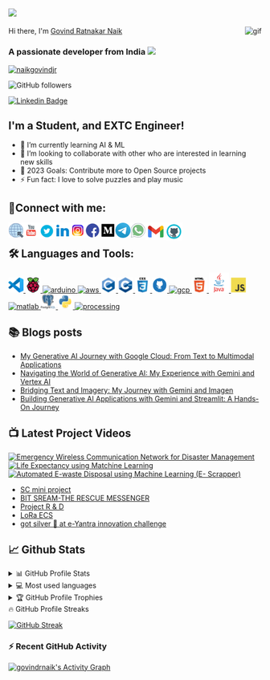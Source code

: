 ### <img src="https://media.giphy.com/media/hvRJCLFzcasrR4ia7z/giphy.gif" width="25px">
Hi there, I'm [Govind Ratnakar Naik][website] 
<img  align="right" alt="gif" height = "230px"  src="https://media1.tenor.com/images/505ddb5e0b0e8c3e96b66e1469ef47c1/tenor.gif?itemid=4903969" />

### A passionate developer from India <img src="https://emojis.slackmojis.com/emojis/images/1531849430/4246/blob-sunglasses.gif?1531849430" width="25px"/>

<p  align="left"> <a href="https://twitter.com/naikgovindjr" target="blank"><img src="https://img.shields.io/twitter/follow/NaikGovindjr?color=1DA1F2&label=follow&logo=twitter&style=for-the-badge" alt="naikgovindjr" /></a> </p>
<img alt="GitHub followers" src="https://komarev.com/ghpvc/?username=govindrnaik&color=006400&label=VISITORS&logo=GitHub&style=flat-square">

[![Linkedin Badge](https://img.shields.io/badge/-LinkedIn-blue?style=for-the-badge&logo=LinkedIn&logoColor=blue&label=CONNECT&link=https://www.linkedin.com/in/naikgovindr)](https://www.linkedin.com/in/naikgovindr)
  
## I'm a Student, and EXTC Engineer! 

- 🌱 I’m currently learning AI & ML 
- 👯 I’m looking to collaborate with other who are interested in learning new skills
- 🥅 2023 Goals: Contribute more to Open Source projects
- ⚡ Fun fact: I love to solve puzzles and play music


## 🤝Connect with me:

[<img align="left" alt="gov.com" width="30px" src="https://github.com/govindrnaik/govindrnaik/blob/master/Profile%20Icons/internet-unscreen.gif" />][website]
[<img align="left" alt=" YouTube" width="30px" src="https://github.com/govindrnaik/govindrnaik/blob/master/Profile%20Icons/youtube.gif" />][youtube]
[<img align="left" alt="twitter" width="33px" src="https://github.com/govindrnaik/govindrnaik/blob/master/Profile%20Icons/twitter.gif"/>][twitter]
[<img align="left" alt="LinkedIn" width="30px" src="https://github.com/govindrnaik/govindrnaik/blob/master/Profile%20Icons/linkedin2.gif" />][linkedin]
[<img align="left" alt="Instagram" width="30px" src="https://github.com/govindrnaik/govindrnaik/blob/master/Profile%20Icons/instagram-unscreen.gif" />][instagram]
[<img align="left" alt=" facebook" height="30px" width="30px" src="https://github.com/govindrnaik/govindrnaik/blob/master/Profile%20Icons/facebook.gif" />][facebook]
[<img align="left" alt=" medium" width="30px" src="https://github.com/govindrnaik/govindrnaik/blob/master/Profile%20Icons/medium-monogram.gif" />][medium]
[<img align="left" alt=" telegram" height="30px" width="30px" src="https://github.com/govindrnaik/govindrnaik/blob/master/Profile%20Icons/telegram.gif" />][telegram]
[<img align="left" alt=" whatsapp" width="30px" src="https://github.com/govindrnaik/govindrnaik/blob/master/Profile%20Icons/whatsapp-unscreen.gif" />][whatsapp]
[<img align="left" alt=" mail" width="39px" src="https://github.com/govindrnaik/govindrnaik/blob/master/Profile%20Icons/mail.gif" />][mail]
[<img align="left" alt=" github" width="35px" src="https://github.com/govindrnaik/govindrnaik/blob/master/Profile%20Icons/github-unscreen.gif" />][github]


</br>

## 🛠️ Languages and Tools:


<p align="left"> 
<a href="https://visualstudio.microsoft.com/vs/" target="_blank"> <img src="https://raw.githubusercontent.com/github/explore/80688e429a7d4ef2fca1e82350fe8e3517d3494d/topics/visual-studio-code/visual-studio-code.png" alt="Visual Studio Code" width="30" height="30"/> </a> 
<a href="https://www.raspberrypi.org/" target="_blank"> <img src="https://raw.githubusercontent.com/github/explore/80688e429a7d4ef2fca1e82350fe8e3517d3494d/topics/raspberry-pi/raspberry-pi.png" alt="Raspberry Pi" width="30" height="30"/> </a>    
<a href="https://www.arduino.cc/" target="_blank"> <img src="https://cdn.worldvectorlogo.com/logos/arduino-1.svg" alt="arduino" width="30" height="30"/> </a> 
<a href="https://aws.amazon.com" target="_blank"> <img src="https://upload.wikimedia.org/wikipedia/commons/thumb/5/5c/AWS_Simple_Icons_AWS_Cloud.svg/1024px-AWS_Simple_Icons_AWS_Cloud.svg.png" alt="aws" width="40" height="30"/> </a>
<a href="https://www.cprogramming.com/" target="_blank"> <img src="https://raw.githubusercontent.com/devicons/devicon/master/icons/c/c-original.svg" alt="c" width="30" height="30"/> </a> <a href="https://www.w3schools.com/cpp/" target="_blank"> <img src="https://raw.githubusercontent.com/devicons/devicon/master/icons/cplusplus/cplusplus-original.svg" alt="cplusplus" width="30" height="30"/> </a> 
<a href="https://www.w3schools.com/css/" target="_blank"> <img src="https://raw.githubusercontent.com/devicons/devicon/master/icons/css3/css3-original-wordmark.svg" alt="css3" width="30" height="30"/> </a> 
<a href="https://lab.github.com/githubtraining/introduction-to-github" target="_blank"> <img src="https://github.com/govindrnaik/govindrnaik/blob/master/github%20logo.png" alt="gcp" width="30" height="30"/> </a> 
<a href="https://cloud.google.com" target="_blank"> <img src="https://www.vectorlogo.zone/logos/google_cloud/google_cloud-icon.svg" alt="gcp" width="30" height="30"/> </a> 
<a href="https://www.w3.org/html/" target="_blank"> <img src="https://raw.githubusercontent.com/devicons/devicon/master/icons/html5/html5-original-wordmark.svg" alt="html5" width="30" height="30"/> </a> 
  <a href="https://www.java.com" target="_blank"> <img src="https://raw.githubusercontent.com/devicons/devicon/master/icons/java/java-original-wordmark.svg" alt="java" width="40" height="40"/> </a> 
  <a href="https://developer.mozilla.org/en-US/docs/Web/JavaScript" target="_blank"> <img src="https://raw.githubusercontent.com/devicons/devicon/master/icons/javascript/javascript-original.svg" alt="javascript" width="30" height="30"/> </a> 
  <a href="https://www.mathworks.com/" target="_blank"> <img src="https://upload.wikimedia.org/wikipedia/commons/2/21/Matlab_Logo.png" alt="matlab" width="30" height="30"/> </a> 
  <a href="https://www.postgresql.org" target="_blank"> <img src="https://raw.githubusercontent.com/devicons/devicon/master/icons/postgresql/postgresql-original-wordmark.svg" alt="postgresql" width="30" height="30"/> </a> 
  <a href="https://www.python.org" target="_blank"> <img src="https://raw.githubusercontent.com/devicons/devicon/master/icons/python/python-original.svg" alt="python" width="30" height="30"/> </a> 
<a href="https://www.processing.org" target="_blank"> <img src="https://avatars.githubusercontent.com/u/1617169" alt="processing" width="30" height="30"/> </a> </p>



[website]: https://sites.google.com/viva-technology.org/govindnaik/home
[twitter]: https://twitter.com/NaikGovindjr
[youtube]: https://www.youtube.com/channel/UCilYVcxFZAYJ50xfQ8uVfxw
[instagram]: https://www.instagram.com/naikjr.govind
[linkedin]: https://www.linkedin.com/in/govindrnaik
[facebook]: https://www.facebook.com/profile.php?id=100008485660272
[medium]: https://medium.com/@govindrnaik.trk
[telegram]: https://t.me/tughlak
[whatsapp]: https://api.whatsapp.com/send/?phone=+918850922017&text=Hello%20found%20you%20from%20Github&app_absent=0
[github]: https://github.com/govindrnaik
[mail]: mailto:govindrnaik.trk@gmail.com

## 📚 Blogs posts
<!-- BLOG-POST-LIST:START -->
- [My Generative AI Journey with Google Cloud: From Text to Multimodal Applications](https://medium.com/@govindrnaik.trk/my-generative-ai-journey-with-google-cloud-from-text-to-multimodal-applications-916ca6813c0f?source=rss-5c14914fd61c------2)
- [Navigating the World of Generative AI: My Experience with Gemini and Vertex AI](https://medium.com/@govindrnaik.trk/navigating-the-world-of-generative-ai-my-experience-with-gemini-and-vertex-ai-bcaf4547f1c8?source=rss-5c14914fd61c------2)
- [Bridging Text and Imagery: My Journey with Gemini and Imagen](https://medium.com/@govindrnaik.trk/bridging-text-and-imagery-my-journey-with-gemini-and-imagen-43905de5fe84?source=rss-5c14914fd61c------2)
- [Building Generative AI Applications with Gemini and Streamlit: A Hands-On Journey](https://medium.com/@govindrnaik.trk/building-generative-ai-applications-with-gemini-and-streamlit-a-hands-on-journey-98e879a2fdd7?source=rss-5c14914fd61c------2)
<!-- BLOG-POST-LIST:END -->



## 📺 Latest Project Videos

<a href="https://www.youtube.com/watch?v=UI6MCAI6rSw" target="_blank"> <img src="https://i2.ytimg.com/vi/UI6MCAI6rSw/hqdefault.jpg" alt="Emergency Wireless Communication Network for Disaster Management" width="200" height="130"/> </a> 
<a href="https://www.youtube.com/watch?v=fDX08hQ3Gcw" target="_blank"> <img src="https://i3.ytimg.com/vi/fDX08hQ3Gcw/hqdefault.jpg" alt="Life Expectancy using Matchine Learning" width="200" height="130"/> </a> 
<a href="https://www.youtube.com/watch?v=wNOZP22RSwI" target="_blank"> <img src="https://i2.ytimg.com/vi/-J2UN6sMDN0/hqdefault.jpg" alt="Automated E-waste Disposal using Machine Learning (E- Scrapper)" width="200" height="130"/> </a> 
<!-- YOUTUBE:START -->
- [SC mini project](https://www.youtube.com/watch?v=qk8u6EWCH-c)
- [BIT SREAM-THE RESCUE MESSENGER](https://www.youtube.com/watch?v=maHhuf8rKHo)
- [Project R &amp; D](https://www.youtube.com/watch?v=T_hUcdpCnDA)
- [LoRa ECS](https://www.youtube.com/watch?v=IA05PXFPhJQ)
- [got silver 🥈 at e-Yantra innovation challenge](https://www.youtube.com/watch?v=fgOcqE1Aa8Y)
<!-- YOUTUBE:END -->
    
## 📈 Github Stats

<details>
  <summary>📊 GitHub Profile Stats</summary>
  <br/>

![Govind's GitHub profile](https://github-profile-summary-cards.vercel.app/api/cards/profile-details?username=govindrnaik&theme=github_dark)

  <br/>

![Govind's GitHub stats](https://github-readme-stats.vercel.app/api?username=govindrnaik&text_color=006400&show_icons=true&theme=vision-friendly-dark&bg_color=ffffff00)

  
</details> 
<details> 
  <summary>💻 Most used languages</summary>
  <br/>

  [![Top Langs](https://github-readme-stats.vercel.app/api/top-langs/?username=govindrnaik&theme=vision-friendly-dark&text_color=00ff00&bg_color=ffffff00)](https://github.com/anuraghazra/github-readme-stats)

  
  <br/>
  <b>Note:</b> This chart is only a metric of which languages my public code on GitHub consists of and does not reflect my experience or skill level.
</details>
<details>
  <summary>🏆 GitHub Profile Trophies</summary>
  <br/>
  <p align="left"> <a href="https://github.com/ryo-ma/github-profile-trophy"><img src="https://github-profile-trophy.vercel.app/?username=govindrnaik&column=6&theme=juicyfresh&margin-w=16&margin-h=16&rank=S,AAA,A,B,C,SECRET,SSS,SS,AA&no-bg=true" alt="govindrnaik" /></a> </p>
 
</details>
🔥 GitHub Profile Streaks
  
[![GitHub Streak](http://github-readme-streak-stats.herokuapp.com?user=govindrnaik&theme=highcontrast&background=DD272700&stroke=27225F&border=8F8F8F&fire=FFD107&sideNums=fd5217&currStreakLabel=BEC01A&currStreakNum=fd5217&ring=FF0000&sideLabels=2A851D&dates=308D8B)](https://git.io/streak-stats)



 <h3>⚡ Recent GitHub Activity</h3>

  <a href="https://github.com/ashutosh00710/github-readme-activity-graph"><img alt="govindrnaik's Activity Graph" src="https://github-readme-activity-graph.vercel.app/graph/?username=govindrnaik&bg_color=1F222E&color=F8D866&line=F85D7F&point=FFFFFF&hide_border=true" /></a>



<!-- ![GitHub Activity Graph](https://activity-graph.herokuapp.com/graph?username=govindrnaik&theme=react-dark)   -->
  
<!-- ## What I am listening ?
&nbsp;[![Spotify](https://spotify-song-play-pied.vercel.app/api/spotify)](https://open.spotify.com/user/dv82gzmcf0nex0ppuxin9s016) -->

<!-- ![gitartwork](gitartwork.svg) -->
<!--
![snake gif](https://github.com/govindrnaik/govindrnaik/blob/output/github-contribution-grid-snake.svg) -->

